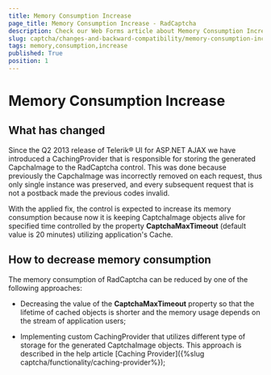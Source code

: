 ```yaml
---
title: Memory Consumption Increase
page_title: Memory Consumption Increase - RadCaptcha
description: Check our Web Forms article about Memory Consumption Increase.
slug: captcha/changes-and-backward-compatibility/memory-consumption-increase
tags: memory,consumption,increase
published: True
position: 1
---
```


# Memory Consumption Increase

## What has changed

Since the Q2 2013 release of Telerik® UI for ASP.NET AJAX we have introduced a CachingProvider that is responsible for storing the generated CapchaImage to the RadCaptcha control. This was done because previously the CapchaImage was incorrectly removed on each request, thus only single instance was preserved, and every subsequent request that is not a postback made the previous codes invalid.

With the applied fix, the control is expected to increase its memory consumption because now it is keeping CaptchaImage objects alive for specified time controlled by the property **CaptchaMaxTimeout** (default value is 20 minutes) utilizing application's Cache.

## How to decrease memory consumption

The memory consumption of RadCaptcha can be reduced by one of the following approaches:

* Decreasing the value of the **CaptchaMaxTimeout** property so that the lifetime of cached objects is shorter and the memory usage depends on the stream of application users;

* Implementing custom CachingProvider that utilizes different type of storage for the generated CaptchaImage objects. This approach is described in the help article [Caching Provider]({%slug captcha/functionality/caching-provider%});
